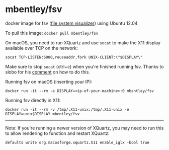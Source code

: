 mbentley/fsv
============

docker image for fsv ([file system visualizer](https://github.com/mcuelenaere/fsv)) using Ubuntu 12.04

To pull this image: `docker pull mbentley/fsv`

On macOS, you need to run XQuartz and use `socat` to make the X11 display available over TCP on the network:
```
socat TCP-LISTEN:6000,reuseaddr,fork UNIX-CLIENT:\"$DISPLAY\"
```

Make sure to stop `socat` (ctrl+c) when you're finished running fsv. Thanks to slobo for his [comment](https://github.com/docker/docker/issues/8710#issuecomment-71113263) on how to do this.

Running fsv on macOS (inserting your IP):
```
docker run -it --rm -e DISPLAY=<ip-of-your-machine>:0 mbentley/fsv
```

Running fsv directly in X11:
```
docker run -it --rm -v /tmp/.X11-unix:/tmp/.X11-unix -e DISPLAY=unix$DISPLAY mbentley/fsv
```

---

Note: If you're running a newer version of XQuartz, you may need to run this to allow rendering to function and restart XQuartz:

```
defaults write org.macosforge.xquartz.X11 enable_iglx -bool true
```
